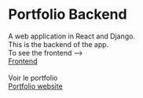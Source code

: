 # Portfolio Backend
A web application in React and Django.
</br>This is the backend of the app.
</br>To see the frontend --> 
</br>[Frontend](https://github.com/tbonnard/portfoliofrontend)
</br></br>Voir le portfolio
</br>[Portfolio website](https://tbonnard.onrender.com?visitor=74829)